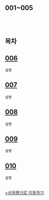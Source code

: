 ## 001~005

<br><br>


## 목차

[006 ](challenge_006.ipynb)
-
    설명

[007 ](challenge_007.ipynb)
-
    설명

[008 ](challenge_008.ipynb)
-
    설명

[009 ](challenge_009.ipynb)
-
    설명

[010 ](challenge_010.ipynb)
-
    설명


<br>[<상위폴더로 이동하기](../)